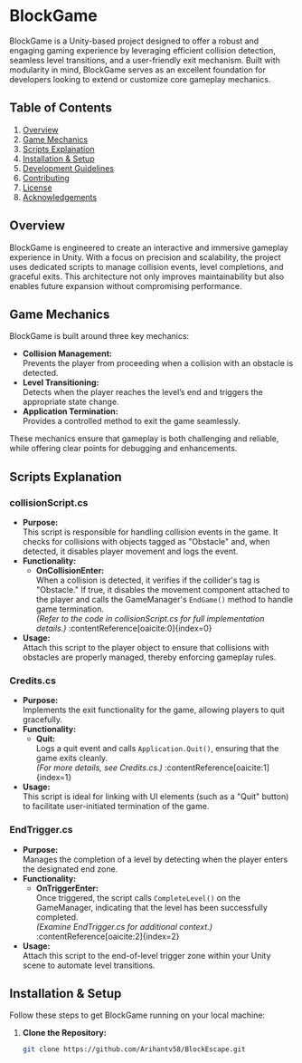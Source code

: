 # BlockGame

BlockGame is a Unity-based project designed to offer a robust and engaging gaming experience by leveraging efficient collision detection, seamless level transitions, and a user-friendly exit mechanism. Built with modularity in mind, BlockGame serves as an excellent foundation for developers looking to extend or customize core gameplay mechanics.

## Table of Contents
1. [Overview](#overview)
2. [Game Mechanics](#game-mechanics)
3. [Scripts Explanation](#scripts-explanation)
4. [Installation & Setup](#installation--setup)
5. [Development Guidelines](#development-guidelines)
6. [Contributing](#contributing)
7. [License](#license)
8. [Acknowledgements](#acknowledgements)

## Overview
BlockGame is engineered to create an interactive and immersive gameplay experience in Unity. With a focus on precision and scalability, the project uses dedicated scripts to manage collision events, level completions, and graceful exits. This architecture not only improves maintainability but also enables future expansion without compromising performance.

## Game Mechanics
BlockGame is built around three key mechanics:
- **Collision Management:**  
  Prevents the player from proceeding when a collision with an obstacle is detected.
- **Level Transitioning:**  
  Detects when the player reaches the level’s end and triggers the appropriate state change.
- **Application Termination:**  
  Provides a controlled method to exit the game seamlessly.

These mechanics ensure that gameplay is both challenging and reliable, while offering clear points for debugging and enhancements.

## Scripts Explanation

### collisionScript.cs
- **Purpose:**  
  This script is responsible for handling collision events in the game. It checks for collisions with objects tagged as "Obstacle" and, when detected, it disables player movement and logs the event.
- **Functionality:**  
  - **OnCollisionEnter:**  
    When a collision is detected, it verifies if the collider's tag is "Obstacle." If true, it disables the movement component attached to the player and calls the GameManager's `EndGame()` method to handle game termination.  
    *(Refer to the code in collisionScript.cs for full implementation details.)* :contentReference[oaicite:0]{index=0}
- **Usage:**  
  Attach this script to the player object to ensure that collisions with obstacles are properly managed, thereby enforcing gameplay rules.

### Credits.cs
- **Purpose:**  
  Implements the exit functionality for the game, allowing players to quit gracefully.
- **Functionality:**  
  - **Quit:**  
    Logs a quit event and calls `Application.Quit()`, ensuring that the game exits cleanly.  
    *(For more details, see Credits.cs.)* :contentReference[oaicite:1]{index=1}
- **Usage:**  
  This script is ideal for linking with UI elements (such as a "Quit" button) to facilitate user-initiated termination of the game.

### EndTrigger.cs
- **Purpose:**  
  Manages the completion of a level by detecting when the player enters the designated end zone.
- **Functionality:**  
  - **OnTriggerEnter:**  
    Once triggered, the script calls `CompleteLevel()` on the GameManager, indicating that the level has been successfully completed.  
    *(Examine EndTrigger.cs for additional context.)* :contentReference[oaicite:2]{index=2}
- **Usage:**  
  Attach this script to the end-of-level trigger zone within your Unity scene to automate level transitions.

## Installation & Setup
Follow these steps to get BlockGame running on your local machine:

1. **Clone the Repository:**
   ```bash
   git clone https://github.com/Arihantv58/BlockEscape.git
